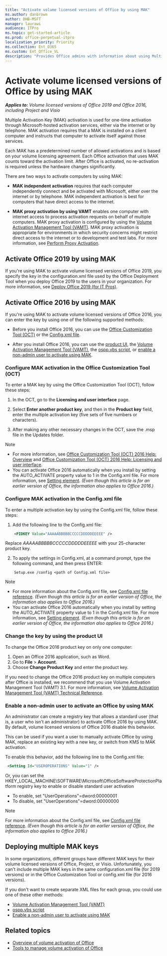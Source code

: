 ```yaml
---
title: "Activate volume licensed versions of Office by using MAK"
ms.author: danbrown
author: DHB-MSFT
manager: laurawi
audience: ITPro
ms.topic: get-started-article
ms.prod: office-perpetual-itpro
localization_priority: Priority
ms.collection: Ent_O365
ms.custom: Ent_Office_VL
description: "Provides Office admins with information about using Multiple Activation Key (MAK) to activate volume licensed versions of Office 2019 and Office 2016, including Project and Visio."
---
```


# Activate volume licensed versions of Office by using MAK

 ***Applies to:*** *Volume licensed versions of Office 2019 and Office 2016, including Project and Visio*

  
Multiple Activation Key (MAK) activation is used for one-time activation through Microsoft-hosted activation services, either via the internet or by telephone. MAK activation requires that a MAK is installed on a client computer and instructs that computer to activate itself against those services.

Each MAK has a predetermined number of allowed activations and is based on your volume licensing agreement. Each Office activation that uses MAK counts toward the activation limit. After Office is activated, no re-activation is required unless the hardware changes significantly.

There are two ways to activate computers by using MAK:
  
- **MAK independent activation** requires that each computer independently connect and be activated with Microsoft, either over the internet or by telephone. MAK independent activation is best for computers that have direct access to the internet. 
    
- **MAK proxy activation by using VAMT** enables one computer with internet access to process activation requests on behalf of multiple computers. MAK proxy activation is configured by using the [Volume Activation Management Tool (VAMT)](https://docs.microsoft.com//windows/deployment/volume-activation/volume-activation-management-tool). MAK proxy activation is appropriate for environments in which security concerns might restrict direct access to the internet or to development and test labs. For more information, see [Perform Proxy Activation](https://docs.microsoft.com/windows/deployment/volume-activation/proxy-activation-vamt).
    

## Activate Office 2019 by using MAK

If you're using MAK to activate volume licensed versions of Office 2019, you specify the key in the configuration.xml file used by the Office Deployment Tool when you deploy Office 2019 to the users in your organization. For more information, see [Deploy Office 2019 (for IT Pros)](../office2019/deploy.md).


 
## Activate Office 2016 by using MAK

If you're using MAK to activate volume licensed versions of Office 2016, you can enter the key by using one of the following supported methods:
  
- Before you install Office 2016, you can use the [Office Customization Tool (OCT)](activate-office-by-using-mak.md#OCT) or the [Config.xml file](activate-office-by-using-mak.md#ConfigXML).
    
- After you install Office 2016, you can use the [product UI](activate-office-by-using-mak.md#OCT), the [Volume Activation Management Tool (VAMT)](https://docs.microsoft.com/windows/deployment/volume-activation/volume-activation-management-tool), the [ospp.vbs script](tools-to-manage-volume-activation-of-office.md#ospp), or [enable a non-admin user to activate using MAK](activate-office-by-using-mak.md#registry).
        
    
<a name="OCT"> </a>

### Configure MAK activation in the Office Customization Tool (OCT)

To enter a MAK key by using the Office Customization Tool (OCT), follow these steps:
  
1. In the OCT, go to the **Licensing and user interface** page. 
    
2. Select **Enter another product key**, and then in the **Product key** field, enter the multiple activation key (five sets of five numbers or characters). 
    
3. After making any other necessary changes in the OCT, save the .msp file in the Updates folder.
    
> [!NOTE]
> - For more information, see [Office Customization Tool (OCT) 2016 Help: Overview](../oct/oct-2016-help-overview.md) and [Office Customization Tool (OCT) 2016 Help: Licensing and user interface](../oct/oct-2016-help-licensing-and-user-interface.md).
> - You can activate Office 2016 automatically when you install by setting the AUTO_ACTIVATE property value to 1 in the Config.xml file. For more information, see [Setting element](https://docs.microsoft.com/previous-versions/office/office-2013-resource-kit/cc179195(v=office.15)#setting-element). *(Even though this article is for an earlier version of Office, the information also applies to Office 2016.)*

<a name="ConfigXML"> </a>

### Configure MAK activation in the Config.xml file

To enter a multiple activation key by using the Config.xml file, follow these steps:
  
1. Add the following line to the Config.xml file:
    
```xml
    <PIDKEY Value="AAAAABBBBBCCCCCDDDDDEEEEE" />
```
    
   Replace *AAAAABBBBBCCCCCDDDDDEEEEE* with your 25-character product key. 
    
2. To apply the settings in Config.xml, at a command prompt, type the following command, and then press ENTER:
  
```console  
    Setup.exe /config <path of Config.xml file>
```
    
> [!NOTE]
> - For more information about the Config.xml file, see [Config.xml file reference](https://docs.microsoft.com/previous-versions/office/office-2013-resource-kit/cc179195%28v%3doffice.15%29). *(Even though this article is for an earlier version of Office, the information also applies to Office 2016.)*
> - You can activate Office 2016 automatically when you install by setting the AUTO_ACTIVATE property value to 1 in the Config.xml file. For more information, see [Setting element](https://docs.microsoft.com/previous-versions/office/office-2013-resource-kit/cc179195(v=office.15)#setting-element). *(Even though this article is for an earlier version of Office, the information also applies to Office 2016.)* 
  
<a name="UI"> </a>

### Change the key by using the product UI

  
To change the Office 2016 product key on only one computer:
  
1. Open an Office 2016 application, such as Word.
2. Go to **File** > **Account**.
3. Choose **Change Product Key** and enter the product key. 
 
If you need to change the Office 2016 product key on multiple computers after Office is installed, we recommend that you use Volume Activation Management Tool (VAMT) 3.1. For more information, see [Volume Activation Management Tool (VAMT) Technical Reference](https://docs.microsoft.com/windows/deployment/volume-activation/volume-activation-management-tool).
    
 
<a name="registry"> </a>

### Enable a non-admin user to activate an Office by using MAK

An administrator can create a registry key that allows a standard user (that is, a user who isn't an administrator) to activate Office 2016 by using MAK. By default, volume licensed versions of Office 2016 disable this behavior. 

This can be used if you want a user to manually activate Office by using MAK, replace an existing key with a new key, or switch from KMS to MAK activation.

To enable this behavior, add the following line to the Config.xml file:

```xml
 <Setting Id="USEROPERATIONS" Value="1" />
```

Or, you can set the HKEY_LOCAL_MACHINE\SOFTWARE\Microsoft\OfficeSoftwareProtectionPlatform registry key to enable or disable standard user activation
  
 - To enable, set "UserOperations"=dword:00000001
 - To disable, set "UserOperations"=dword:00000000
  
> [!NOTE]
> For more information about the Config.xml file, see [Config.xml file reference](https://docs.microsoft.com/previous-versions/office/office-2013-resource-kit/cc179195%28v%3doffice.15%29). *(Even though this article is for an earlier version of Office, the information also applies to Office 2016.)*

## Deploying multiple MAK keys

In some organizations, different groups have different MAK keys for their volume licensed versions of Office, Project, or Visio. Unfortunately, you can't include multiple MAK keys in the same configuration.xml file (for 2019 versions) or in the Office Customization Tool or config.xml file (for 2016 versions).

If you don't want to create separate XML files for each group, you could use one of these other methods:

- [Volume Activation Management Tool (VAMT)](https://docs.microsoft.com/windows/deployment/volume-activation/volume-activation-management-tool)
- [ospp.vbs script](tools-to-manage-volume-activation-of-office.md#ospp)
- [Enable a non-admin user to activate using MAK](activate-office-by-using-mak.md#registry)

## Related topics

- [Overview of volume activation of Office](plan-volume-activation-of-office.md)
- [Tools to manage volume activation of Office](tools-to-manage-volume-activation-of-office.md)

